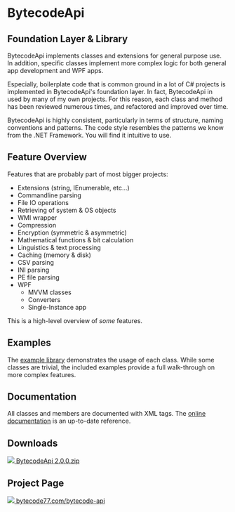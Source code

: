 # BytecodeApi

## Foundation Layer & Library

BytecodeApi implements classes and extensions for general purpose use. In addition, specific classes implement more complex logic for both general app development and WPF apps.

Especially, boilerplate code that is common ground in a lot of C# projects is implemented in BytecodeApi's foundation layer. In fact, BytecodeApi in used by many of my own projects. For this reason, each class and method has been reviewed numerous times, and refactored and improved over time.

BytecodeApi is highly consistent, particularly in terms of structure, naming conventions and patterns. The code style resembles the patterns we know from the .NET Framework. You will find it intuitive to use.

## Feature Overview

Features that are probably part of most bigger projects:

 - Extensions (string, IEnumerable, etc...)
 - Commandline parsing
 - File IO operations
 - Retrieving of system & OS objects
 - WMI wrapper
 - Compression
 - Encryption (symmetric & asymmetric)
 - Mathematical functions & bit calculation
 - Linguistics & text processing
 - Caching (memory & disk)
 - CSV parsing
 - INI parsing
 - PE file parsing
 - WPF
   - MVVM classes
   - Converters
   - Single-Instance app

This is a high-level overview of *some* features.

## Examples

The [example library](https://github.com/bytecode77/bytecode-api/tree/master/!Examples) demonstrates the usage of each class. While some classes are trivial, the included examples provide a full walk-through on more complex features.

## Documentation

All classes and members are documented with XML tags. The [online documentation](https://docs.bytecode77.com/bytecode-api/) is an up-to-date reference.

## Downloads

[![](http://bytecode77.com/public/fileicons/zip.png) BytecodeApi 2.0.0.zip](https://bytecode77.com/downloads/BytecodeApi%202.0.0.zip)

## Project Page

[![](https://bytecode77.com/public/favicon16.png) bytecode77.com/bytecode-api](https://bytecode77.com/bytecode-api)